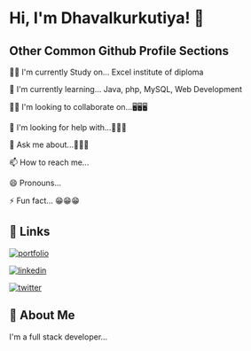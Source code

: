 # Hi, I'm Dhavalkurkutiya! 👋

## Other Common Github Profile Sections

👩‍💻 I'm currently Study on... Excel institute of diploma 

🧠 I'm currently learning... Java, php, MySQL, Web Development

👯‍♀️ I'm looking to collaborate on...🖥️🖥️🖥️

🤔 I'm looking for help with...🤗🤗🤗

💬 Ask me about...📜📜📜

📫 How to reach me...

😄 Pronouns...

⚡️ Fun fact... 😁😁😁

## 🔗 Links

[![portfolio](https://img.shields.io/badge/my_portfolio-000?style=for-the-badge&logo=ko-fi&logoColor=white)](https://katherinempeterson.com/)

[![linkedin](https://img.shields.io/badge/linkedin-0A66C2?style=for-the-badge&logo=linkedin&logoColor=white)](https://www.linkedin.com/in/dhaval-kurkutiya-1540981b5/)

[![twitter](https://img.shields.io/badge/twitter-1DA1F2?style=for-the-badge&logo=twitter&logoColor=white)](https://www.twitter.com/dhaval87950061)

## 🚀 About Me

I'm a full stack developer...

